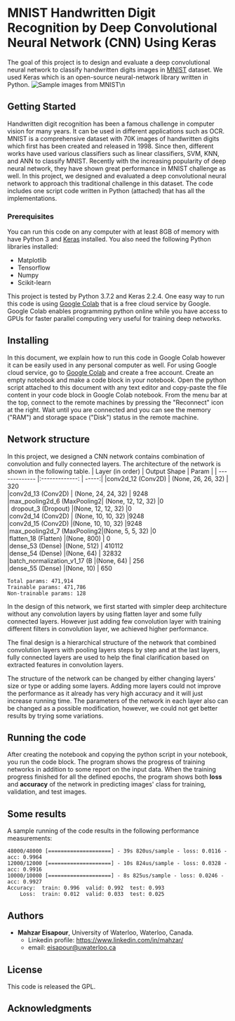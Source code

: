 # MNIST Handwritten Digit Recognition by Deep Convolutional Neural Network (CNN)  Using Keras

The goal of this project is to design and evaluate a deep convolutional neural network to classify handwritten digits images in [MNIST](http://yann.lecun.com/exdb/mnist/) dataset. We used Keras which is an open-source neural-network library written in Python.
![Sample images from MNIST\n
](mnist_snapshots.jpg?raw=true "Title")

## Getting Started
Handwritten digit recognition has been a famous challenge in computer vision for many years. It can be used in different applications such as OCR. MNIST is a comprehensive dataset with 70K images of handwritten digits which first has been created and released in 1998. Since then, different works have used various classifiers such as linear classifiers, SVM, KNN, and ANN to classify MNIST. Recently with the increasing popularity of deep neural network, they have shown great performance in MNIST challenge as well. In this project, we designed and evaluated a deep convolutional neural network to approach this traditional challenge in this dataset. The code includes one script code written in Python (attached) that has all the implementations.

### Prerequisites
You can run this code on any computer with at least 8GB of memory with have Python 3  and [Keras](https://keras.io/) installed. You also need the following Python libraries installed:
- Matplotlib
- Tensorflow
- Numpy
- Scikit-learn

This project is tested by Python 3.7.2 and Keras 2.2.4. One easy way to run this code is using [Google Colab](https://colab.research.google.com/notebooks/welcome.ipynb#recent=true) that is a free cloud service by Google. Google Colab enables programming python online while you have access to GPUs for faster parallel computing very useful for training deep networks.


## Installing
In this document, we explain how to run this code in Google Colab however it can be easily used in any personal computer as well. For using Google cloud service, go to [Google Colab](https://colab.research.google.com/notebooks/welcome.ipynb#recent=true) and create a free account. Create an empty notebook and make a code block in your notebook. Open the python script attached to this document with any text editor and copy-paste the file content in your code block in Google Colab notebook. From the menu bar at the top, connect to the remote machines by pressing the "Reconnect" icon at the right. Wait until you are connected and you can see the memory ("RAM") and storage space ("Disk") status in the remote machine. 

## Network structure 
In this project, we designed a CNN network contains combination of convolution and fully connected layers. The architecture of the network is shown in the following table. 
| Layer (in order)          | Output Shape              | Param  |
| -------------             |:-------------:            | -----:|
|conv2d_12 (Conv2D)         | (None, 26, 26, 32)        | 320       
|conv2d_13 (Conv2D)         | (None, 24, 24, 32)        | 9248      
|max_pooling2d_6 (MaxPooling2| (None, 12, 12, 32)       |0         
| dropout_3 (Dropout)        |(None, 12, 12, 32)        |0  
|conv2d_14 (Conv2D)          | (None, 10, 10, 32)       |9248      
|conv2d_15 (Conv2D)          |(None, 10, 10, 32)        |9248      
|max_pooling2d_7 (MaxPooling2|(None, 5, 5, 32)          |0         
|flatten_18 (Flatten)         |(None, 800)              | 0         
|dense_53 (Dense)             |(None, 512)              | 410112    
|dense_54 (Dense)             |(None, 64)               | 32832     
|batch_normalization_v1_17 (B |(None, 64)               | 256       
|dense_55 (Dense)             |(None, 10)               | 650       
```
Total params: 471,914
Trainable params: 471,786
Non-trainable params: 128
```
In the design of this network, we first started with simpler deep architecture without any convolution layers by using flatten layer and some fully connected layers. However just adding few convolution layer with training different filters in convolution layer, we achieved higher performance. 

The final design is a hierarchical structure of the network that combined convolution layers with pooling layers steps by step and at the last layers, fully connected layers are used to help the final clarification based on extracted features in convolution layers.

The structure of the network can be changed by either changing layers' size or type or adding some layers. Adding more layers could not improve the performance as it already has very high accuracy and it will just increase running time. The parameters of the network in each layer also can be changed as a possible modification, however, we could not get better results by trying some variations. 

## Running the code
After creating the notebook and copying the python script in your notebook, you run the code block. The program shows the progress of training networks in addition to some report on the input data. When the training progress finished for all the defined epochs, the program shows both **loss** and **accuracy** of the network in predicting images' class for training, validation, and test images.

## Some results
A sample running of the code results in the following performance measurements:
```
48000/48000 [====================] - 39s 820us/sample - loss: 0.0116 - acc: 0.9964
12000/12000 [====================] - 10s 824us/sample - loss: 0.0328 - acc: 0.9916
10000/10000 [====================] - 8s 825us/sample - loss: 0.0246 - acc: 0.9927
Accuracy:  train: 0.996  valid: 0.992  test: 0.993
    Loss:  train: 0.012  valid: 0.033  test: 0.025
```

## Authors

* **Mahzar Eisapour**, University of Waterloo, Waterloo, Canada.
    *  Linkedin profile: https://www.linkedin.com/in/mahzar/
    *  email: eisapour@uwaterloo.ca

## License

This code is released the GPL.

## Acknowledgments

